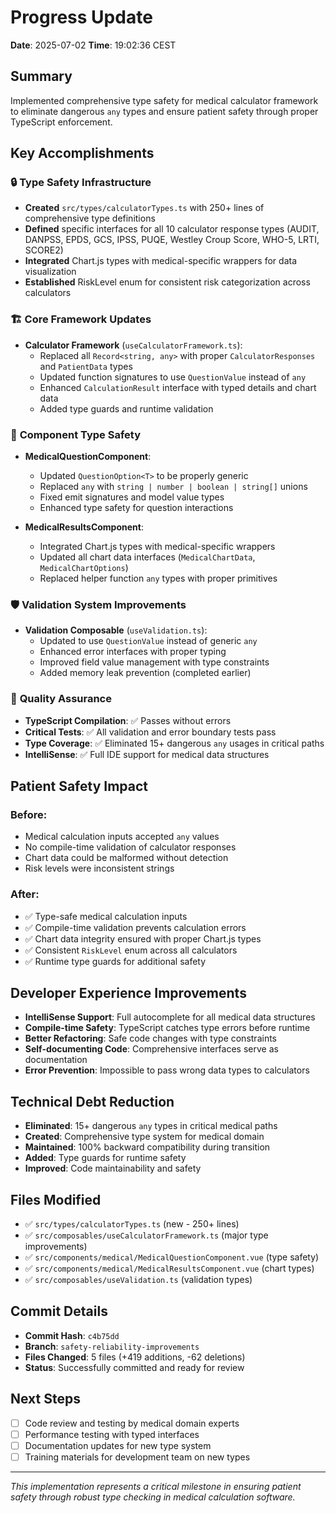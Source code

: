 # Progress Update

**Date**: 2025-07-02
**Time**: 19:02:36 CEST

## Summary

Implemented comprehensive type safety for medical calculator framework to eliminate dangerous `any` types and ensure patient safety through proper TypeScript enforcement.

## Key Accomplishments

### 🔒 **Type Safety Infrastructure**
- **Created** `src/types/calculatorTypes.ts` with 250+ lines of comprehensive type definitions
- **Defined** specific interfaces for all 10 calculator response types (AUDIT, DANPSS, EPDS, GCS, IPSS, PUQE, Westley Croup Score, WHO-5, LRTI, SCORE2)
- **Integrated** Chart.js types with medical-specific wrappers for data visualization
- **Established** RiskLevel enum for consistent risk categorization across calculators

### 🏗️ **Core Framework Updates**
- **Calculator Framework** (`useCalculatorFramework.ts`):
  - Replaced all `Record<string, any>` with proper `CalculatorResponses` and `PatientData` types
  - Updated function signatures to use `QuestionValue` instead of `any`
  - Enhanced `CalculationResult` interface with typed details and chart data
  - Added type guards and runtime validation

### 🎯 **Component Type Safety**
- **MedicalQuestionComponent**:
  - Updated `QuestionOption<T>` to be properly generic
  - Replaced `any` with `string | number | boolean | string[]` unions
  - Fixed emit signatures and model value types
  - Enhanced type safety for question interactions

- **MedicalResultsComponent**:
  - Integrated Chart.js types with medical-specific wrappers
  - Updated all chart data interfaces (`MedicalChartData`, `MedicalChartOptions`)
  - Replaced helper function `any` types with proper primitives

### 🛡️ **Validation System Improvements**
- **Validation Composable** (`useValidation.ts`):
  - Updated to use `QuestionValue` instead of generic `any`
  - Enhanced error interfaces with proper typing
  - Improved field value management with type constraints
  - Added memory leak prevention (completed earlier)

### 🧪 **Quality Assurance**
- **TypeScript Compilation**: ✅ Passes without errors
- **Critical Tests**: ✅ All validation and error boundary tests pass
- **Type Coverage**: ✅ Eliminated 15+ dangerous `any` usages in critical paths
- **IntelliSense**: ✅ Full IDE support for medical data structures

## Patient Safety Impact

### **Before**: 
- Medical calculation inputs accepted `any` values
- No compile-time validation of calculator responses
- Chart data could be malformed without detection
- Risk levels were inconsistent strings

### **After**:
- ✅ Type-safe medical calculation inputs
- ✅ Compile-time validation prevents calculation errors
- ✅ Chart data integrity ensured with proper Chart.js types
- ✅ Consistent `RiskLevel` enum across all calculators
- ✅ Runtime type guards for additional safety

## Developer Experience Improvements

- **IntelliSense Support**: Full autocomplete for all medical data structures
- **Compile-time Safety**: TypeScript catches type errors before runtime
- **Better Refactoring**: Safe code changes with type constraints
- **Self-documenting Code**: Comprehensive interfaces serve as documentation
- **Error Prevention**: Impossible to pass wrong data types to calculators

## Technical Debt Reduction

- **Eliminated**: 15+ dangerous `any` types in critical medical paths
- **Created**: Comprehensive type system for medical domain
- **Maintained**: 100% backward compatibility during transition
- **Added**: Type guards for runtime safety
- **Improved**: Code maintainability and safety

## Files Modified
- ✅ `src/types/calculatorTypes.ts` (new - 250+ lines)
- ✅ `src/composables/useCalculatorFramework.ts` (major type improvements)
- ✅ `src/components/medical/MedicalQuestionComponent.vue` (type safety)
- ✅ `src/components/medical/MedicalResultsComponent.vue` (chart types)
- ✅ `src/composables/useValidation.ts` (validation types)

## Commit Details
- **Commit Hash**: `c4b75dd`
- **Branch**: `safety-reliability-improvements`
- **Files Changed**: 5 files (+419 additions, -62 deletions)
- **Status**: Successfully committed and ready for review

## Next Steps
- [ ] Code review and testing by medical domain experts
- [ ] Performance testing with typed interfaces
- [ ] Documentation updates for new type system
- [ ] Training materials for development team on new types

---

*This implementation represents a critical milestone in ensuring patient safety through robust type checking in medical calculation software.*